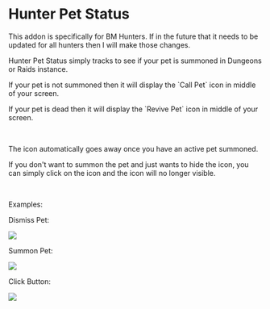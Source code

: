 # Hunter Pet Status
 This addon is specifically for BM Hunters. If in the future that it needs to be updated for all hunters then I will make those changes.
 
<p>Hunter Pet Status simply tracks to see if your pet is summoned in Dungeons or Raids instance.</p>
<p>If your pet is not summoned then it will display the `Call Pet` icon in middle of your screen.</p>
<p>If your pet is dead then it will display the `Revive Pet` icon in middle of your screen.</p>
<p>&nbsp;</p>
<p>The icon automatically goes away once you have an active pet summoned.</p>
<p>If you don't want to summon the pet and just wants to hide the icon, you can simply click on the icon and the icon will no longer visible.</p>
<p>&nbsp;</p>

Examples:

Dismiss Pet:

![](https://github.com/binlong/Hunter-Pet-Status/blob/main/gifs/dismiss_pet.gif)

Summon Pet:

![](https://github.com/binlong/Hunter-Pet-Status/blob/main/gifs/summon_pet.gif)

Click Button:

![](https://github.com/binlong/Hunter-Pet-Status/blob/main/gifs/click_button.gif)
